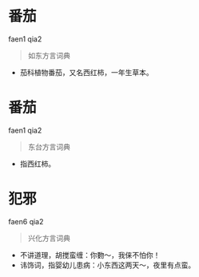 # 番茄
faen1 qia2
> 如东方言词典
- 茄科植物番茄，又名西红柿，一年生草本。

# 番茄
faen1 qia2
> 东台方言词典
- 指西红柿。

# 犯邪
faen6 qia2
> 兴化方言词典
- 不讲道理，胡搅蛮缠：你覅～，我俫不怕你！
- 讳饰词，指婴幼儿患病：小东西这两天～，夜里有点蛮。
